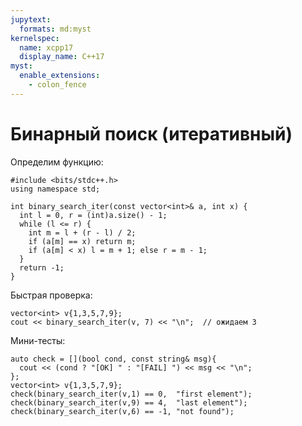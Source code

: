 ```yaml
---
jupytext:
  formats: md:myst
kernelspec:
  name: xcpp17
  display_name: C++17
myst:
  enable_extensions:
    - colon_fence
---
```


# Бинарный поиск (итеративный)

Определим функцию:

```{code-cell} cpp
#include <bits/stdc++.h>
using namespace std;

int binary_search_iter(const vector<int>& a, int x) {
  int l = 0, r = (int)a.size() - 1;
  while (l <= r) {
    int m = l + (r - l) / 2;
    if (a[m] == x) return m;
    if (a[m] < x) l = m + 1; else r = m - 1;
  }
  return -1;
}
```

Быстрая проверка:

```{code-cell} cpp
vector<int> v{1,3,5,7,9};
cout << binary_search_iter(v, 7) << "\n";  // ожидаем 3
```

Мини-тесты:

```{code-cell} cpp
auto check = [](bool cond, const string& msg){
  cout << (cond ? "[OK] " : "[FAIL] ") << msg << "\n";
};
vector<int> v{1,3,5,7,9};
check(binary_search_iter(v,1) == 0,  "first element");
check(binary_search_iter(v,9) == 4,  "last element");
check(binary_search_iter(v,6) == -1, "not found");
```
